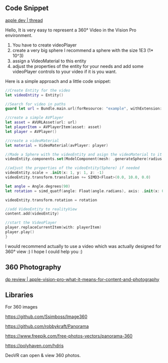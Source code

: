 

## Code Snippet 

[apple dev | thread](https://developer.apple.com/forums/thread/734081)


Hello, It is very easy to represent a 360° Video in the Vision Pro environment.

1. You have to create videoPlayer
2. create a very big sphere I recommend a sphere with the size 1E3 (1* 10^3)
3. assign a VideoMaterial to this entity
4. adjust the properties of the entity for your needs and add some videoPlayer controls to your video if it is you want.

Here is a simple approach and a little code snippet:

```swift
//Create Entity for the video
let videoEntity = Entity()

//Search for video in paths
guard let url = Bundle.main.url(forResource: "example", withExtension: "mp4") else {fatalError("Video was not found!")}

//create a simple AVPlayer
let asset = AVURLAsset(url: url)
let playerItem = AVPlayerItem(asset: asset)
let player = AVPlayer()

//create a videoMaterial
let material = VideoMaterial(avPlayer: player)

//Made a Sphere with the videoEntity and asign the videoMaterial to it
videoEntity.components.set(ModelComponent(mesh: .generateSphere(radius: 1E3), materials: [material]))

//adjust the properties of the videoEntity(Sphere) if needed
videoEntity.scale = .init(x: 1, y: 1, z: -1)
videoEntity.transform.translation += SIMD3<Float>(0.0, 10.0, 0.0)

let angle = Angle.degrees(90)
let rotation = simd_quatf(angle: Float(angle.radians), axis: .init(x: 0, y: 0, z: 0))

videoEntity.transform.rotation = rotation

//add VideoEntity to realityView
content.add(videoEntity)

//start the VideoPlayer
player.replaceCurrentItem(with: playerItem)
player.play()
}
```

I would recommend actually to use a video which was actually designed for 360° view :) I hope I could help you :)



## 360 Photography

[dp review | apple-vision-pro-what-it-means-for-content-and-photography](https://www.dpreview.com/articles/0778031862/apple-vision-pro-what-it-means-for-content-and-photography)




## Libraries

For 360 images

https://github.com/Ssimboss/Image360

https://github.com/robbykraft/Panorama

https://www.freepik.com/free-photos-vectors/panorama-360

https://polyhaven.com/hdris

DeoVR can open & view 360 photos.